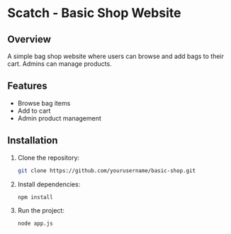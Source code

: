 # Scatch - Basic Shop Website

## Overview
A simple bag shop website where users can browse and add bags to their cart. Admins can manage products.

## Features
- Browse bag items
- Add to cart
- Admin product management

## Installation
1. Clone the repository:
   ```sh
   git clone https://github.com/yourusername/basic-shop.git
   ```
2. Install dependencies:
   ```sh
   npm install
   ```
3. Run the project:
   ```sh
   node app.js
   ```
